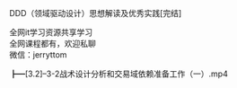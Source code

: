 DDD（领域驱动设计）思想解读及优秀实践[完结]

全网it学习资源共享学习<br>全网课程都有，欢迎私聊<br>微信：jerryttom<br>

┣━[3.2]–3-2战术设计分析和交易域依赖准备工作（一）.mp4